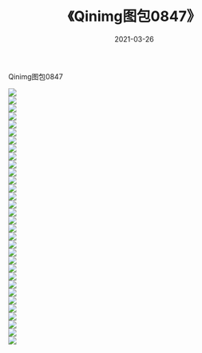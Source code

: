 ﻿---
layout: post
title:  《Qinimg图包0847》
date:   2021-03-26
img: http://imgx.orgx.ga/Qinimg图包/Qinimg图包0847/000.jpg
categories: [美女, 清纯, 唯美]
---

Qinimg图包0847

 ![](http://imgx.orgx.ga/Qinimg图包/Qinimg图包0847/001.jpg) <br>![](http://imgx.orgx.ga/Qinimg图包/Qinimg图包0847/002.jpg) <br>![](http://imgx.orgx.ga/Qinimg图包/Qinimg图包0847/003.jpg) <br>![](http://imgx.orgx.ga/Qinimg图包/Qinimg图包0847/004.jpg) <br>![](http://imgx.orgx.ga/Qinimg图包/Qinimg图包0847/005.jpg) <br>![](http://imgx.orgx.ga/Qinimg图包/Qinimg图包0847/006.jpg) <br>![](http://imgx.orgx.ga/Qinimg图包/Qinimg图包0847/007.jpg) <br>![](http://imgx.orgx.ga/Qinimg图包/Qinimg图包0847/008.jpg) <br>![](http://imgx.orgx.ga/Qinimg图包/Qinimg图包0847/009.jpg) <br>![](http://imgx.orgx.ga/Qinimg图包/Qinimg图包0847/010.jpg) <br>![](http://imgx.orgx.ga/Qinimg图包/Qinimg图包0847/011.jpg) <br>![](http://imgx.orgx.ga/Qinimg图包/Qinimg图包0847/012.jpg) <br>![](http://imgx.orgx.ga/Qinimg图包/Qinimg图包0847/013.jpg) <br>![](http://imgx.orgx.ga/Qinimg图包/Qinimg图包0847/014.jpg) <br>![](http://imgx.orgx.ga/Qinimg图包/Qinimg图包0847/015.jpg) <br>![](http://imgx.orgx.ga/Qinimg图包/Qinimg图包0847/016.jpg) <br>![](http://imgx.orgx.ga/Qinimg图包/Qinimg图包0847/017.jpg) <br>![](http://imgx.orgx.ga/Qinimg图包/Qinimg图包0847/018.jpg) <br>![](http://imgx.orgx.ga/Qinimg图包/Qinimg图包0847/019.jpg) <br>![](http://imgx.orgx.ga/Qinimg图包/Qinimg图包0847/020.jpg) <br>![](http://imgx.orgx.ga/Qinimg图包/Qinimg图包0847/021.jpg) <br>![](http://imgx.orgx.ga/Qinimg图包/Qinimg图包0847/022.jpg) <br>![](http://imgx.orgx.ga/Qinimg图包/Qinimg图包0847/023.jpg) <br>![](http://imgx.orgx.ga/Qinimg图包/Qinimg图包0847/024.jpg) <br>![](http://imgx.orgx.ga/Qinimg图包/Qinimg图包0847/025.jpg) <br>![](http://imgx.orgx.ga/Qinimg图包/Qinimg图包0847/026.jpg) <br>![](http://imgx.orgx.ga/Qinimg图包/Qinimg图包0847/027.jpg) <br>![](http://imgx.orgx.ga/Qinimg图包/Qinimg图包0847/028.jpg) <br>![](http://imgx.orgx.ga/Qinimg图包/Qinimg图包0847/029.jpg) <br>![](http://imgx.orgx.ga/Qinimg图包/Qinimg图包0847/030.jpg) <br>![](http://imgx.orgx.ga/Qinimg图包/Qinimg图包0847/031.jpg) <br>![](http://imgx.orgx.ga/Qinimg图包/Qinimg图包0847/032.jpg) <br>